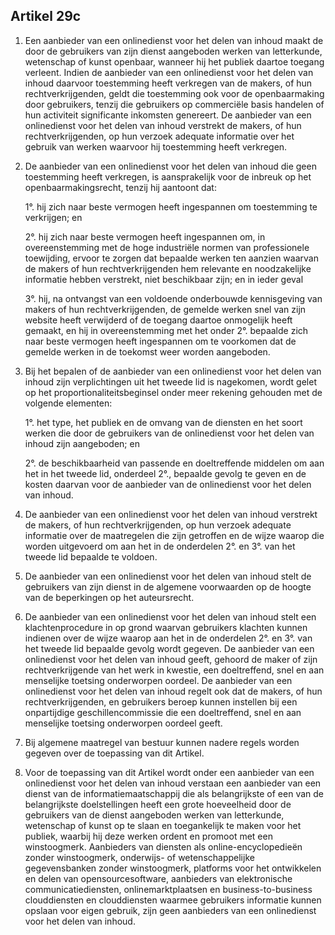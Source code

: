 ## Artikel 29c

1. Een aanbieder van een onlinedienst voor het delen van inhoud maakt de door de gebruikers van zijn dienst aangeboden werken van letterkunde, wetenschap of kunst openbaar, wanneer hij het publiek daartoe toegang verleent. Indien de aanbieder van een onlinedienst voor het delen van inhoud daarvoor toestemming heeft verkregen van de makers, of hun rechtverkrijgenden, geldt die toestemming ook voor de openbaarmaking door gebruikers, tenzij die gebruikers op commerciële basis handelen of hun activiteit significante inkomsten genereert. De aanbieder van een onlinedienst voor het delen van inhoud verstrekt de makers, of hun rechtverkrijgenden, op hun verzoek adequate informatie over het gebruik van werken waarvoor hij toestemming heeft verkregen.

2. De aanbieder van een onlinedienst voor het delen van inhoud die geen toestemming heeft verkregen, is aansprakelijk voor de inbreuk op het openbaarmakingsrecht, tenzij hij aantoont dat:

	1°. hij zich naar beste vermogen heeft ingespannen om toestemming te verkrijgen; en

	2°. hij zich naar beste vermogen heeft ingespannen om, in overeenstemming met de hoge industriële normen van professionele toewijding, ervoor te zorgen dat bepaalde werken ten aanzien waarvan de makers of hun rechtverkrijgenden hem relevante en noodzakelijke
informatie hebben verstrekt, niet beschikbaar zijn; en in ieder geval

	3°. hij, na ontvangst van een voldoende onderbouwde kennisgeving van makers of hun
rechtverkrijgenden, de gemelde werken snel van zijn website heeft verwijderd of de toegang daartoe onmogelijk heeft gemaakt, en hij in overeenstemming met het onder 2°. bepaalde zich naar beste vermogen heeft ingespannen om te voorkomen dat de gemelde werken in de toekomst weer worden aangeboden.

3. Bij het bepalen of de aanbieder van een onlinedienst voor het delen van inhoud zijn verplichtingen uit het tweede lid is nagekomen, wordt gelet op het proportionaliteitsbeginsel onder meer rekening gehouden met de volgende elementen:

	1°. het type, het publiek en de omvang van de diensten en het soort werken die door de gebruikers van de onlinedienst voor het delen van inhoud zijn aangeboden; en

	2°. de beschikbaarheid van passende en doeltreffende middelen om aan het in het tweede lid, onderdeel 2°., bepaalde gevolg te geven en de kosten daarvan voor de aanbieder van de onlinedienst voor het delen van inhoud.

4. De aanbieder van een onlinedienst voor het delen van inhoud verstrekt de makers, of hun rechtverkrijgenden, op hun verzoek adequate informatie over de maatregelen die zijn getroffen en de wijze waarop die worden uitgevoerd om aan het in de onderdelen 2°. en 3°. van het tweede lid bepaalde te voldoen.

5. De aanbieder van een onlinedienst voor het delen van inhoud stelt de gebruikers van zijn dienst in de algemene voorwaarden op de hoogte van de beperkingen op het auteursrecht.

6. De aanbieder van een onlinedienst voor het delen van inhoud stelt een klachtenprocedure in op grond waarvan gebruikers klachten kunnen indienen over de wijze waarop aan het in de onderdelen 2°. en 3°. van het tweede lid bepaalde gevolg wordt gegeven. De aanbieder van een onlinedienst voor het delen van inhoud geeft, gehoord de maker of zijn rechtverkrijgende van het werk in kwestie, een doeltreffend, snel en aan menselijke toetsing onderworpen oordeel. De aanbieder van een onlinedienst voor het delen van inhoud regelt ook dat de makers, of hun rechtverkrijgenden, en gebruikers beroep kunnen instellen bij een onpartijdige geschillencommissie die een doeltreffend, snel en aan menselijke toetsing onderworpen oordeel geeft.

7. Bij algemene maatregel van bestuur kunnen nadere regels worden gegeven over de toepassing van dit Artikel.

8. Voor de toepassing van dit Artikel wordt onder een aanbieder van een onlinedienst voor het delen van inhoud verstaan een aanbieder van een dienst van de informatiemaatschappij die als belangrijkste of een van de belangrijkste doelstellingen heeft een grote hoeveelheid door de gebruikers van de dienst aangeboden werken van letterkunde, wetenschap of kunst op te slaan en toegankelijk te maken voor het publiek, waarbij hij deze werken ordent en promoot met een winstoogmerk. Aanbieders van diensten als online-encyclopedieën zonder winstoogmerk, onderwijs- of wetenschappelijke gegevensbanken zonder winstoogmerk, platforms voor het ontwikkelen en delen van opensourcesoftware, aanbieders van elektronische communicatiediensten, onlinemarktplaatsen en business-to-business clouddiensten en clouddiensten waarmee gebruikers informatie kunnen opslaan voor eigen gebruik, zijn geen aanbieders van een onlinedienst voor het delen van inhoud.
